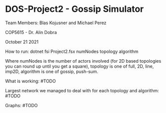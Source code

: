 # DOS-Project2 - Gossip Simulator
Team Members: Blas Kojusner and Michael Perez

COP5615 - Dr. Alin Dobra

October 21 2021

How to run:
dotnet fsi Project2.fsx numNodes topology algorithm

Where numNodes is the number of actors involved (for 2D based topologies
you can round up until you get a square), topology is one of full, 2D, line,
imp2D, algorithm is one of gossip, push-sum.

What is working:
#TODO

Largest network we managed to deal with for each topology and algorithm:
#TODO

Graphs:
#TODO
